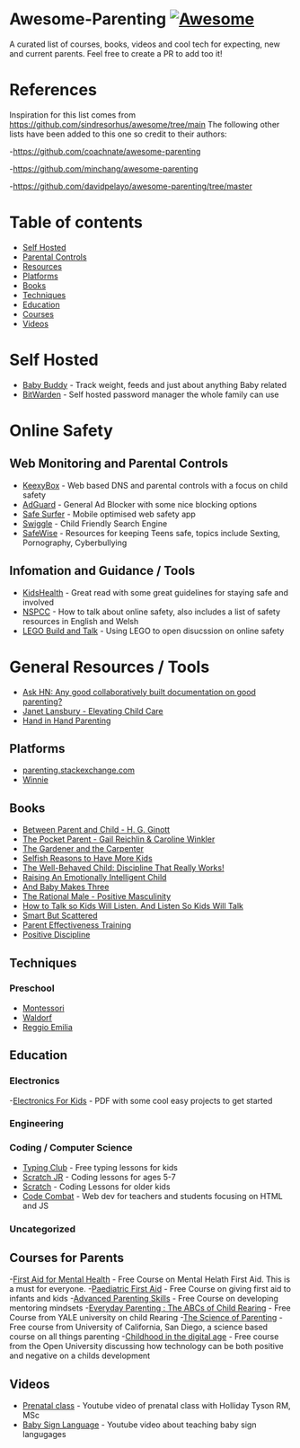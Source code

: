 # Awesome-Parenting [![Awesome](https://awesome.re/badge-flat.svg)](https://awesome.re)
A curated list of courses, books, videos and cool tech for expecting, new and current parents. Feel free to create a PR to add too it!

# References
Inspiration for this list comes from https://github.com/sindresorhus/awesome/tree/main 
The following other lists have been added to this one so credit to their authors:

-https://github.com/coachnate/awesome-parenting

-https://github.com/minchang/awesome-parenting

-https://github.com/davidpelayo/awesome-parenting/tree/master


# Table of contents

- [Self Hosted](#selfhosted)
- [Parental Controls](#parentalControls)
- [Resources](#resources)
- [Platforms](#platforms)
- [Books](#books)
- [Techniques](#techniques)
- [Education](#education)
- [Courses](#courses)
- [Videos](#videos)

# Self Hosted
- [Baby Buddy](https://github.com/linuxserver/docker-babybuddy) - Track weight, feeds and just about anything Baby related
- [BitWarden](https://bitwarden.com/help/install-on-premise-linux/) - Self hosted password manager the whole family can use

# Online Safety
## Web Monitoring and Parental Controls
- [KeexyBox](https://keexybox.org/) - Web based DNS and parental controls with a focus on child safety
- [AdGuard](https://github.com/AdguardTeam/AdGuardHome) - General Ad Blocker with some nice blocking options
- [Safe Surfer](https://gitlab.com/safesurfer/SafeSurfer-Android) - Mobile optimised web safety app
- [Swiggle](https://swiggle.org.uk/) - Child Friendly Search Engine
- [SafeWise](https://www.safewise.com/resources/internet-safety-for-teens/) - Resources for keeping Teens safe, topics include Sexting, Pornography, Cyberbullying

## Infomation and Guidance / Tools
- [KidsHealth](https://kidshealth.org/en/parents/net-safety.html#:~:text=Never%20post%20or%20trade%20personal,parent%20approval%20and%2For%20supervision,) - Great read with some great guidelines for staying safe and involved
- [NSPCC](https://www.nspcc.org.uk/keeping-children-safe/online-safety/talking-child-online-safety/) - How to talk about online safety, also includes a list of safety resources in English and Welsh
- [LEGO Build and Talk](https://www.lego.com/en-gb/sustainability/children/buildandtalk?locale=en-gb&age-gate=grown_up&consent-modal=show) - Using LEGO to open disucssion on online safety


# General Resources / Tools
- [Ask HN: Any good collaboratively built documentation on good parenting?](https://news.ycombinator.com/item?id=17023693)
- [Janet Lansbury - Elevating Child Care](http://www.janetlansbury.com/)
- [Hand in Hand Parenting](https://www.handinhandparenting.org/)

## Platforms
- [parenting.stackexchange.com](https://parenting.stackexchange.com/)
- [Winnie](https://winnie.com/)

## Books
- [Between Parent and Child - H. G. Ginott](https://www.goodreads.com/book/show/256004.Between_Parent_and_Child)
- [The Pocket Parent - Gail Reichlin & Caroline Winkler](https://www.goodreads.com/book/show/581287.The_Pocket_Parent)
- [The Gardener and the Carpenter](https://www.goodreads.com/book/show/28595855-the-gardener-and-the-carpenter)
- [Selfish Reasons to Have More Kids](https://www.goodreads.com/book/show/10266902-selfish-reasons-to-have-more-kids)
- [The Well-Behaved Child: Discipline That Really Works!](https://www.goodreads.com/book/show/6908356-the-well-behaved-child)
- [Raising An Emotionally Intelligent Child](https://www.goodreads.com/book/show/213186.Raising_An_Emotionally_Intelligent_Child)
- [And Baby Makes Three](https://www.goodreads.com/book/show/16083932-and-baby-makes-three)
- [The Rational Male - Positive Masculinity](https://www.goodreads.com/book/show/35832854-the-rational-male---positive-masculinity)
- [How to Talk so Kids Will Listen. And Listen So Kids Will Talk](https://www.goodreads.com/book/show/769016.How_to_Talk_So_Kids_Will_Listen_Listen_So_Kids_Will_Talk)
- [Smart But Scattered](https://www.goodreads.com/book/show/6053700-smart-but-scattered)
- [Parent Effectiveness Training](https://www.goodreads.com/book/show/165548.Parent_Effectiveness_Training)
- [Positive Discipline](https://amzn.to/2P9qgqU)
  

## Techniques
### Preschool
- [Montessori](https://en.wikipedia.org/wiki/Montessori_education)
- [Waldorf](https://en.wikipedia.org/wiki/Waldorf_education)
- [Reggio Emilia](https://en.wikipedia.org/wiki/Reggio_Emilia_approach)

## Education
### Electronics
-[Electronics For Kids](https://archive.org/download/electronics-for-kids.-play-with-simple-circuits-and-experiment-with-electricity-pdfdrive/Electronics%20for%20Kids.%20%20Play%20with%20Simple%20Circuits%20and%20Experiment%20with%20Electricity%21%20%28%20PDFDrive%20%29.pdf) - PDF with some cool easy projects to get started

### Engineering
### Coding / Computer Science
- [Typing Club](https://www.typingclub.com/) -  Free typing lessons for kids
- [Scratch JR](https://www.scratchjr.org/) -  Coding lessons for ages 5-7
- [Scratch](https://www.scratch.org/) - Coding Lessons for older kids
- [Code Combat](https://codecombat.com/play) - Web dev for teachers and students focusing on HTML and JS

### Uncategorized

## Courses for Parents
-[First Aid for Mental Health](https://alison.com/course/first-aid-for-mental-health) - Free Course on Mental Helath First Aid. This is a must for everyone.
-[Paediatric First Aid](https://alison.com/course/paediatric-first-aid?gclid=Cj0KCQjwoeemBhCfARIsADR2QCtbwhhwgSVfHfp8LaJ91m1Rln3Jkn0yqGRVGVjJPAC-Ad8rI0T4T8QaAruUEALw_wcB) - Free Course on giving first aid to infants and kids
-[Advanced Parenting Skills](https://alison.com/course/advanced-parenting-skills) - Free Course on developing mentoring mindsets
-[Everyday Parenting : The ABCs of Child Rearing](https://www.coursera.org/learn/everyday-parenting) - Free Course from YALE university on child Rearing
-[The Science of Parenting](https://www.edx.org/learn/parenting/the-university-of-california-san-diego-the-science-of-parenting) - Free course from University of California, San Diego, a science based course on all things parenting
-[Childhood in the digital age](https://www.open.edu/openlearn/education-development/childhood-the-digital-age/content-section-overview?active-tab=description-tab) - Free course from the Open University discussing how technology can be both positive and negative on a childs development


## Videos
- [Prenatal class](https://www.youtube.com/watch?v=j7YucfJuziU) - Youtube video of prenatal class with Holliday Tyson RM, MSc
- [Baby Sign Language](https://www.youtube.com/watch?v=UVKnVPRklCc) - Youtube video about teaching baby sign langugages
